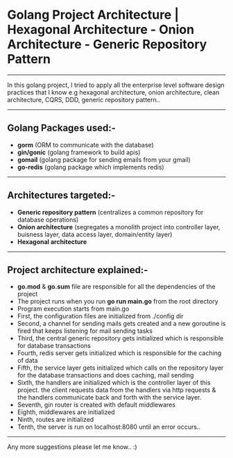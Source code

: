 # Golang Project Architecture | Hexagonal Architecture - Onion Architecture - Generic Repository Pattern

---

In this golang project, I tried to apply all the enterprise level software design practices that I know e.g hexagonal architecture, onion architecture, clean architecture, CQRS, DDD, generic repository pattern..

---

## Golang Packages used:-

- **gorm** (ORM to communicate with the database)
- **gin/gonic** (golang framework to build apis)
- **gomail** (golang package for sending emails from your gmail)
- **go-redis** (golang package which implements redis)

---

## Architectures targeted:-

- **Generic repository pattern** (centralizes a common repository for database operations)
- **Onion architecture** (segregates a monolith project into controller layer, buisness layer, data access layer, domain/entity layer)
- **Hexagonal architecture**

---

## Project architecture explained:-

- **go.mod** & **go.sum** file are responsible for all the dependencies of the project
- The project runs when you run **go run main.go** from the root directory
- Program execution starts from main.go
- First, the configuration files are initialized from ./config dir
- Second, a channel for sending mails gets created and a new goroutine is fired that keeps listening for mail sending tasks
- Third, the central generic repository gets initialized which is responsible for database transactions
- Fourth, redis server gets initialized which is responsible for the caching of data
- Fifth, the service layer gets initialized which calls on the repository layer for the database transactions and does caching, mail sending
- Sixth, the handlers are initialized which is the controller layer of this project. the client requests data from the handlers via http requests & the handlers communicate back and forth with the service layer.
- Seventh, gin router is created with default middlewares
- Eighth, middlewares are initialized
- Ninth, routes are initialized
- Tenth, the server is run on localhost:8080 until an error occurs..

---

Any more suggestions please let me know.. :)
